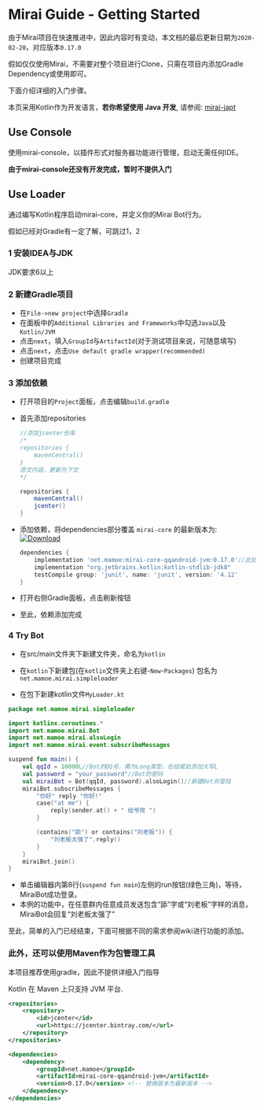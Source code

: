 # Mirai Guide - Getting Started

由于Mirai项目在快速推进中，因此内容时有变动，本文档的最后更新日期为```2020-02-20```，对应版本```0.17.0```

假如仅仅使用Mirai，不需要对整个项目进行Clone，只需在项目内添加Gradle Dependency或使用即可。

下面介绍详细的入门步骤。

本页采用Kotlin作为开发语言，**若你希望使用 Java 开发**, 请参阅: [mirai-japt](mirai-japt/README.md)

## Use Console

使用mirai-console，以插件形式对服务器功能进行管理，启动无需任何IDE。

**由于mirai-console还没有开发完成，暂时不提供入门**

## Use Loader

通过编写Kotlin程序启动mirai-core，并定义你的Mirai Bot行为。

假如已经对Gradle有一定了解，可跳过1，2

### 1 安装IDEA与JDK

JDK要求6以上

### 2 新建Gradle项目

- 在```File->new project```中选择```Gradle```
- 在面板中的```Additional Libraries and Frameworks```中勾选```Java```以及```Kotlin/JVM```
- 点击```next```，填入```GroupId```与```ArtifactId```(对于测试项目来说，可随意填写)
- 点击```next```，点击```Use default gradle wrapper(recommended)```
- 创建项目完成

### 3 添加依赖

- 打开项目的```Project```面板，点击编辑```build.gradle```

- 首先添加repositories

  ```groovy
  //添加jcenter仓库
  /*
  repositories {
      mavenCentral()
  }
  原文内容，更新为下文
  */
  
  repositories {
      mavenCentral()
      jcenter()
  }
  ```

- 添加依赖，将dependencies部分覆盖 `mirai-core` 的最新版本为: [![Download](https://api.bintray.com/packages/him188moe/mirai/mirai-core/images/download.svg)](https://bintray.com/him188moe/mirai/mirai-core/)  

  ```groovy
  dependencies {
      implementation 'net.mamoe:mirai-core-qqandroid-jvm:0.17.0'//此处版本应替换为当前最新
      implementation "org.jetbrains.kotlin:kotlin-stdlib-jdk8"
      testCompile group: 'junit', name: 'junit', version: '4.12'
  }
  ```

- 打开右侧Gradle面板，点击刷新按钮
- 至此，依赖添加完成

### 4 Try Bot

- 在src/main文件夹下新建文件夹，命名为```kotlin```
- 在```kotlin```下新建包(在```kotlin```文件夹上右键-```New```-```Packages```) 包名为```net.mamoe.mirai.simpleloader```

- 在包下新建kotlin文件```MyLoader.kt```

```kotlin
package net.mamoe.mirai.simpleloader

import kotlinx.coroutines.*
import net.mamoe.mirai.Bot
import net.mamoe.mirai.alsoLogin
import net.mamoe.mirai.event.subscribeMessages

suspend fun main() {
    val qqId = 10000L//Bot的QQ号，需为Long类型，在结尾处添加大写L
    val password = "your_password"//Bot的密码
    val miraiBot = Bot(qqId, password).alsoLogin()//新建Bot并登陆
    miraiBot.subscribeMessages {
        "你好" reply "你好!"
        case("at me") {
            reply(sender.at() + " 给爷爬 ")
        }

        (contains("舔") or contains("刘老板")) {
            "刘老板太强了".reply()
        }
    }
    miraiBot.join()
}
```

- 单击编辑器内第8行(```suspend fun main```)左侧的run按钮(绿色三角)，等待，MiraiBot成功登录。
- 本例的功能中，在任意群内任意成员发送包含“舔”字或“刘老板”字样的消息，MiraiBot会回复“刘老板太强了”



至此，简单的入门已经结束，下面可根据不同的需求参阅wiki进行功能的添加。


### 此外，还可以使用Maven作为包管理工具
本项目推荐使用gradle，因此不提供详细入门指导

Kotlin 在 Maven 上只支持 JVM 平台.
```xml
<repositories>
    <repository>
        <id>jcenter</id>
        <url>https://jcenter.bintray.com/</url>
    </repository>
</repositories>
```
```xml
<dependencies>
    <dependency>
        <groupId>net.mamoe</groupId>
        <artifactId>mirai-core-qqandroid-jvm</artifactId>
        <version>0.17.0</version> <!-- 替换版本为最新版本 -->
    </dependency>
</dependencies>
```
